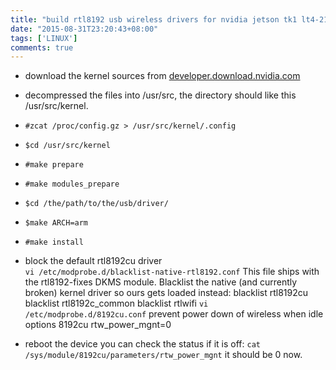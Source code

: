 ```yaml
---
title: "build rtl8192 usb wireless drivers for nvidia jetson tk1 lt4-21-1 and permanently disable the power management"
date: "2015-08-31T23:20:43+08:00"
tags: ['LINUX']
comments: true
---
```


- download the kernel sources from [developer.download.nvidia.com][1]
- decompressed the files into /usr/src, the directory should like this /usr/src/kernel.
- `#zcat /proc/config.gz > /usr/src/kernel/.config`
- `$cd /usr/src/kernel `
- `#make prepare`
- `#make modules_prepare`
- `$cd /the/path/to/the/usb/driver/`
- `$make ARCH=arm`
- `#make install`
- block the default rtl8192cu driver  
  `vi /etc/modprobe.d/blacklist-native-rtl8192.conf`
  This file ships with the rtl8192-fixes DKMS module.
  Blacklist the native (and currently broken) kernel driver so
  ours gets loaded instead:
  blacklist rtl8192cu
  blacklist rtl8192c_common
  blacklist rtlwifi
  `vi /etc/modprobe.d/8192cu.conf`
  prevent power down of wireless when idle
  options 8192cu rtw_power_mgnt=0
- reboot the device
  you can check the status if it is off:
  `cat /sys/module/8192cu/parameters/rtw_power_mgnt`
  it should be 0 now.

  [1]: http://developer.download.nvidia.com/mobile/tegra/l4t/r21.1.0/sources/kernel_src.tbz2
